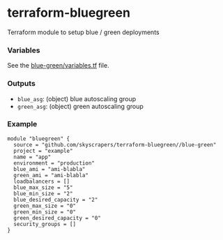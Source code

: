 # terraform-bluegreen
Terraform module to setup blue / green deployments

### Variables

See the [blue-green/variables.tf](blue-green/variables.tf) file.

### Outputs

* `blue_asg`: (object) blue autoscaling group
* `green_asg`: (object) green autoscaling group

### Example

```
module "bluegreen" {
  source = "github.com/skyscrapers/terraform-bluegreen//blue-green"
  project = "example"
  name = "app"
  environment = "production"
  blue_ami = "ami-blabla"
  green_ami = "ami-blabla"
  loadbalancers = []
  blue_max_size = "5"
  blue_min_size = "2"
  blue_desired_capacity = "2"
  green_max_size = "0"
  green_min_size = "0"
  green_desired_capacity = "0"
  security_groups = []
}
```
